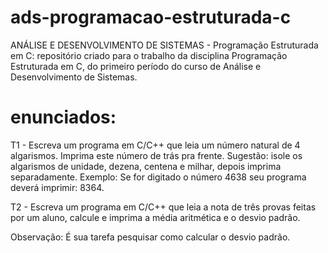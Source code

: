# ads-programacao-estruturada-c
ANÁLISE E DESENVOLVIMENTO DE SISTEMAS - Programação Estruturada em C: repositório criado para o trabalho da disciplina Programação Estruturada em C, do primeiro período do curso de Análise e Desenvolvimento de Sistemas. 

# enunciados:
T1 - Escreva um programa em C/C++ que leia um número natural de 4 algarismos. Imprima este número de trás pra frente. 
Sugestão: isole os algarismos de unidade, dezena,  centena e milhar, depois imprima separadamente. Exemplo: Se for digitado o número 4638 seu programa deverá imprimir: 8364.

T2 - Escreva um programa em C/C++ que leia a nota de três provas feitas por um aluno, calcule e imprima a média aritmética e o desvio padrão.

Observação: É sua tarefa pesquisar como calcular o desvio padrão.
